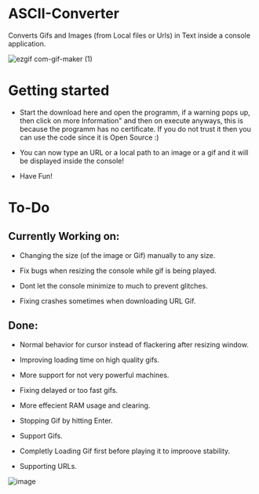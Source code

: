 # ASCII-Converter
Converts Gifs and Images (from Local files or Urls) in Text inside a console application.

![ezgif com-gif-maker (1)](https://user-images.githubusercontent.com/62218506/127154315-14b219fc-a5f7-48f2-b875-459f898988c1.gif)

# Getting started

- Start the download here and open the programm, if a warning pops up, then click on more Information" and then on execute anyways, this is because the programm has no certificate. If you do not trust it then you can use the code since it is Open Source :) 

- You can now type an URL or a local path to an image or a gif and it will be displayed inside the console! 

- Have Fun!

# To-Do

## Currently Working on:

- Changing the size (of the image or Gif) manually to any size.

- Fix bugs when resizing the console while gif is being played.

- Dont let the console minimize to much to prevent glitches.

- Fixing crashes sometimes when downloading URL Gif.


## Done:

- Normal behavior for cursor instead of flackering after resizing window.

- Improving loading time on high quality gifs.

- More support for not very powerful machines.

- Fixing delayed or too fast gifs.

- More effecient RAM usage and clearing.

- Stopping Gif by hitting Enter.

- Support Gifs.

- Completly Loading Gif first before playing it to improove stability.

- Supporting URLs.

![image](https://user-images.githubusercontent.com/62218506/127154883-6ec73008-5fff-49ad-91b7-a4986fa65c56.png)
